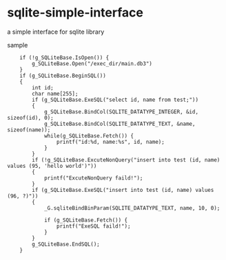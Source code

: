 # sqlite-simple-interface
a simple interface for sqlite library

sample

		if (!g_SQLiteBase.IsOpen()) {
			g_SQLiteBase.Open("/exec_dir/main.db3")
		}
		if (g_SQLiteBase.BeginSQL())
		{
			int id;
			char name[255];
			if (g_SQLiteBase.ExeSQL("select id, name from test;"))
			{
				g_SQLiteBase.BindCol(SQLITE_DATATYPE_INTEGER, &id, sizeof(id), 0);
				g_SQLiteBase.BindCol(SQLITE_DATATYPE_TEXT, &name, sizeof(name));
				while(g_SQLiteBase.Fetch()) {
					printf("id:%d, name:%s", id, name);
				}
			}
			if (!g_SQLiteBase.ExcuteNonQuery("insert into test (id, name) values (95, 'hello world')")) 
			{
				printf("ExcuteNonQuery faild!");
			}
			if (g_SQLiteBase.ExeSQL("insert into test (id, name) values (96, ?)"))
			{
				_G.sqliteBindBinParam(SQLITE_DATATYPE_TEXT, name, 10, 0);
					
				if (g_SQLiteBase.Fetch()) {
					printf("ExeSQL faild!");
				}
			}
			g_SQLiteBase.EndSQL();
		}
